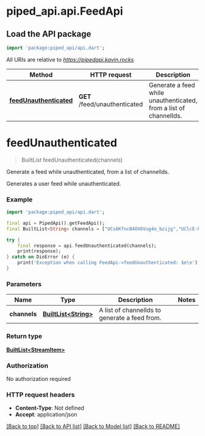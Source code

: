 # piped_api.api.FeedApi

## Load the API package
```dart
import 'package:piped_api/api.dart';
```

All URIs are relative to *https://pipedapi.kavin.rocks*

Method | HTTP request | Description
------------- | ------------- | -------------
[**feedUnauthenticated**](FeedApi.md#feedunauthenticated) | **GET** /feed/unauthenticated | Generate a feed while unauthenticated, from a list of channelIds.


# **feedUnauthenticated**
> BuiltList<StreamItem> feedUnauthenticated(channels)

Generate a feed while unauthenticated, from a list of channelIds.

Generates a user feed while unauthenticated. 

### Example
```dart
import 'package:piped_api/api.dart';

final api = PipedApi().getFeedApi();
final BuiltList<String> channels = ["UCs6KfncB4OV6Vug4o_bzijg","UClcE-kVhqyiHCcjYwcpfj9w"]; // BuiltList<String> | A list of channelIds to generate a feed from.

try {
    final response = api.feedUnauthenticated(channels);
    print(response);
} catch on DioError (e) {
    print('Exception when calling FeedApi->feedUnauthenticated: $e\n');
}
```

### Parameters

Name | Type | Description  | Notes
------------- | ------------- | ------------- | -------------
 **channels** | [**BuiltList&lt;String&gt;**](String.md)| A list of channelIds to generate a feed from. | 

### Return type

[**BuiltList&lt;StreamItem&gt;**](StreamItem.md)

### Authorization

No authorization required

### HTTP request headers

 - **Content-Type**: Not defined
 - **Accept**: application/json

[[Back to top]](#) [[Back to API list]](../README.md#documentation-for-api-endpoints) [[Back to Model list]](../README.md#documentation-for-models) [[Back to README]](../README.md)

